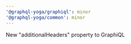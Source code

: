 ```yaml
---
'@graphql-yoga/graphiql': minor
'@graphql-yoga/common': minor
---
```


New "additionalHeaders" property to GraphiQL
